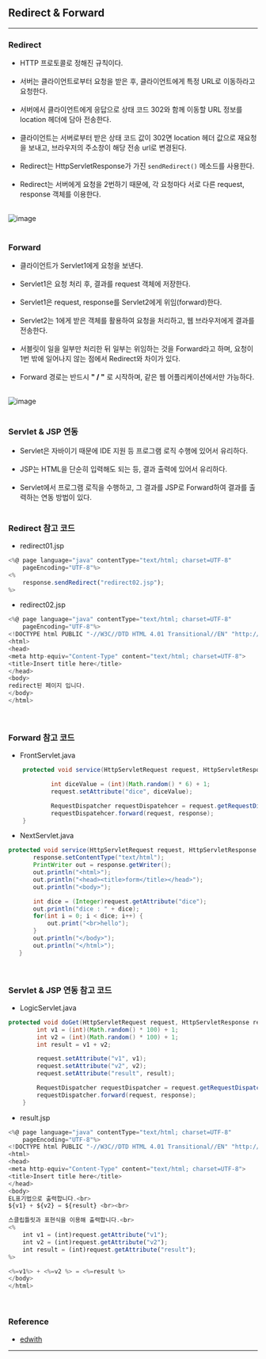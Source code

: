 Redirect & Forward
------------------

---

### Redirect<br>

-	HTTP 프로토콜로 정해진 규칙이다.<br><br>
-	서버는 클라이언트로부터 요청을 받은 후, 클라이언트에게 특정 URL로 이동하라고 요청한다.<br><br>
-	서버에서 클라이언트에게 응답으로 상태 코드 302와 함께 이동할 URL 정보를 location 헤더에 담아 전송한다.<br><br>
-	클라이언트는 서버로부터 받은 상태 코드 값이 302면 location 헤더 값으로 재요청을 보내고, 브라우저의 주소창이 해당 전송 url로 변경된다.<br><br>
-	Redirect는 HttpServletResponse가 가진 `sendRedirect()` 메소드를 사용한다.<br><br>
-	Redirect는 서버에게 요청을 2번하기 때문에, 각 요청마다 서로 다른 request, response 객체를 이용한다.<br><br>

![image](https://user-images.githubusercontent.com/56240505/69779270-c39bab80-11ea-11ea-8f71-abb70936bd79.png)<br><br>

### Forward<br>

-	클라이언트가 Servlet1에게 요청을 보낸다.<br><br>
-	Servlet1은 요청 처리 후, 결과를 request 객체에 저장한다.<br><br>
-	Servlet1은 request, response를 Servlet2에게 위임(forward)한다.<br><br>
-	Servlet2는 1에게 받은 객체를 활용하여 요청을 처리하고, 웹 브라우저에게 결과를 전송한다.<br><br>
-	서블릿이 일을 일부만 처리한 뒤 일부는 위임하는 것을 Forward라고 하며, 요청이 1번 밖에 일어나지 않는 점에서 Redirect와 차이가 있다.<br><br>
-	Forward 경로는 반드시 **" / "** 로 시작하며, 같은 웹 어플리케이션에서만 가능하다.<br><br>

![image](https://user-images.githubusercontent.com/56240505/69779332-ffcf0c00-11ea-11ea-802f-6270b399c912.png)<br><br>

### Servlet & JSP 연동<br>

-	Servlet은 자바이기 때문에 IDE 지원 등 프로그램 로직 수행에 있어서 유리하다.<br><br>
-	JSP는 HTML을 단순히 입력해도 되는 등, 결과 출력에 있어서 유리하다.<br><br>
-	Servlet에서 프로그램 로직을 수행하고, 그 결과를 JSP로 Forward하여 결과를 출력하는 연동 방법이 있다.<br><br>

### Redirect 참고 코드<br>

-	redirect01.jsp

```javascript
<%@ page language="java" contentType="text/html; charset=UTF-8"
    pageEncoding="UTF-8"%>
<%
    response.sendRedirect("redirect02.jsp");
%>    
```

-	redirect02.jsp

```javascript
<%@ page language="java" contentType="text/html; charset=UTF-8"
    pageEncoding="UTF-8"%>
<!DOCTYPE html PUBLIC "-//W3C//DTD HTML 4.01 Transitional//EN" "http://www.w3.org/TR/html4/loose.dtd">
<html>
<head>
<meta http-equiv="Content-Type" content="text/html; charset=UTF-8">
<title>Insert title here</title>
</head>
<body>
redirect된 페이지 입니다.
</body>
</html>
```

<br>

### Forward 참고 코드<br>

-	FrontServlet.java

```java
    protected void service(HttpServletRequest request, HttpServletResponse response) throws ServletException, IOException {

            int diceValue = (int)(Math.random() * 6) + 1;
            request.setAttribute("dice", diceValue);

            RequestDispatcher requestDispatehcer = request.getRequestDispatcher("/next");
            requestDispatehcer.forward(request, response);
    }
```

-	NextServlet.java

```java
protected void service(HttpServletRequest request, HttpServletResponse response) throws ServletException, IOException {
       response.setContentType("text/html");
       PrintWriter out = response.getWriter();
       out.println("<html>");
       out.println("<head><title>form</title></head>");
       out.println("<body>");

       int dice = (Integer)request.getAttribute("dice");
       out.println("dice : " + dice);
       for(int i = 0; i < dice; i++) {
           out.print("<br>hello");
       }
       out.println("</body>");
       out.println("</html>");
   }
```

<br>

### Servlet & JSP 연동 참고 코드<br>

-	LogicServlet.java

```java
protected void doGet(HttpServletRequest request, HttpServletResponse response) throws ServletException, IOException {
        int v1 = (int)(Math.random() * 100) + 1;
        int v2 = (int)(Math.random() * 100) + 1;
        int result = v1 + v2;

        request.setAttribute("v1", v1);
        request.setAttribute("v2", v2);
        request.setAttribute("result", result);

        RequestDispatcher requestDispatcher = request.getRequestDispatcher("/result.jsp");
        requestDispatcher.forward(request, response);
    }
```

-	result.jsp

```javascript
<%@ page language="java" contentType="text/html; charset=UTF-8"
    pageEncoding="UTF-8"%>
<!DOCTYPE html PUBLIC "-//W3C//DTD HTML 4.01 Transitional//EN" "http://www.w3.org/TR/html4/loose.dtd">
<html>
<head>
<meta http-equiv="Content-Type" content="text/html; charset=UTF-8">
<title>Insert title here</title>
</head>
<body>
EL표기법으로 출력합니다.<br>
${v1} + ${v2} = ${result} <br><br>

스클립틀릿과 표현식을 이용해 출력합니다.<br>
<%
    int v1 = (int)request.getAttribute("v1");
    int v2 = (int)request.getAttribute("v2");
    int result = (int)request.getAttribute("result");
%>

<%=v1%> + <%=v2 %> = <%=result %>
</body>
</html>
```

<br>

### Reference<br>

-	[edwith](https://www.edwith.org/boostcourse-web/lecture/16706/)

---
